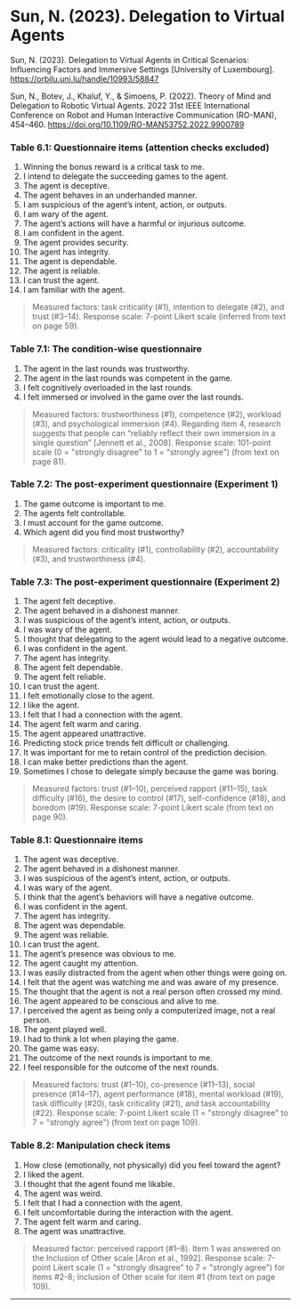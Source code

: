 # Sun, N. (2023). Delegation to Virtual Agents

Sun, N. (2023). Delegation to Virtual Agents in Critical Scenarios: Influencing Factors and Immersive Settings [University of Luxembourg]. https://orbilu.uni.lu/handle/10993/58847

Sun, N., Botev, J., Khaluf, Y., & Simoens, P. (2022). Theory of Mind and Delegation to Robotic Virtual Agents. 2022 31st IEEE International Conference on Robot and Human Interactive Communication (RO-MAN), 454–460. https://doi.org/10.1109/RO-MAN53752.2022.9900789

### Table 6.1: Questionnaire items (attention checks excluded)

1.  Winning the bonus reward is a critical task to me.
2.  I intend to delegate the succeeding games to the agent.
3.  The agent is deceptive.
4.  The agent behaves in an underhanded manner.
5.  I am suspicious of the agent’s intent, action, or outputs.
6.  I am wary of the agent.
7.  The agent’s actions will have a harmful or injurious outcome.
8.  I am confident in the agent.
9.  The agent provides security.
10. The agent has integrity.
11. The agent is dependable.
12. The agent is reliable.
13. I can trust the agent.
14. I am familiar with the agent.

> Measured factors: task criticality (#1), intention to delegate (#2), and trust (#3–14).
> Response scale: 7-point Likert scale (inferred from text on page 59).

### Table 7.1: The condition-wise questionnaire

1.  The agent in the last rounds was trustworthy.
2.  The agent in the last rounds was competent in the game.
3.  I felt cognitively overloaded in the last rounds.
4.  I felt immersed or involved in the game over the last rounds.

> Measured factors: trustworthiness (#1), competence (#2), workload (#3), and psychological immersion (#4). Regarding item 4, research suggests that people can “reliably reflect their own immersion in a single question” [Jennett et al., 2008].
> Response scale: 101-point scale (0 = "strongly disagree" to 1 = "strongly agree") (from text on page 81).

### Table 7.2: The post-experiment questionnaire (Experiment 1)

1.  The game outcome is important to me.
2.  The agents felt controllable.
3.  I must account for the game outcome.
4.  Which agent did you find most trustworthy?

> Measured factors: criticality (#1), controllability (#2), accountability (#3), and trustworthiness (#4).

### Table 7.3: The post-experiment questionnaire (Experiment 2)

1.  The agent felt deceptive.
2.  The agent behaved in a dishonest manner.
3.  I was suspicious of the agent’s intent, action, or outputs.
4.  I was wary of the agent.
5.  I thought that delegating to the agent would lead to a negative outcome.
6.  I was confident in the agent.
7.  The agent has integrity.
8.  The agent felt dependable.
9.  The agent felt reliable.
10. I can trust the agent.
11. I felt emotionally close to the agent.
12. I like the agent.
13. I felt that I had a connection with the agent.
14. The agent felt warm and caring.
15. The agent appeared unattractive.
16. Predicting stock price trends felt difficult or challenging.
17. It was important for me to retain control of the prediction decision.
18. I can make better predictions than the agent.
19. Sometimes I chose to delegate simply because the game was boring.

> Measured factors: trust (#1–10), perceived rapport (#11–15), task difficulty (#16), the desire to control (#17), self-confidence (#18), and boredom (#19).
> Response scale: 7-point Likert scale (from text on page 90).

### Table 8.1: Questionnaire items

1.  The agent was deceptive.
2.  The agent behaved in a dishonest manner.
3.  I was suspicious of the agent’s intent, action, or outputs.
4.  I was wary of the agent.
5.  I think that the agent’s behaviors will have a negative outcome.
6.  I was confident in the agent.
7.  The agent has integrity.
8.  The agent was dependable.
9.  The agent was reliable.
10. I can trust the agent.
11. The agent’s presence was obvious to me.
12. The agent caught my attention.
13. I was easily distracted from the agent when other things were going on.
14. I felt that the agent was watching me and was aware of my presence.
15. The thought that the agent is not a real person often crossed my mind.
16. The agent appeared to be conscious and alive to me.
17. I perceived the agent as being only a computerized image, not a real person.
18. The agent played well.
19. I had to think a lot when playing the game.
20. The game was easy.
21. The outcome of the next rounds is important to me.
22. I feel responsible for the outcome of the next rounds.

> Measured factors: trust (#1–10), co-presence (#11–13), social presence (#14–17), agent performance (#18), mental workload (#19), task difficulty (#20), task criticality (#21), and task accountability (#22).
> Response scale: 7-point Likert scale (1 = "strongly disagree" to 7 = "strongly agree") (from text on page 109).

### Table 8.2: Manipulation check items

1.  How close (emotionally, not physically) did you feel toward the agent?
2.  I liked the agent.
3.  I thought that the agent found me likable.
4.  The agent was weird.
5.  I felt that I had a connection with the agent.
6.  I felt uncomfortable during the interaction with the agent.
7.  The agent felt warm and caring.
8.  The agent was unattractive.

> Measured factor: perceived rapport (#1–8). Item 1 was answered on the Inclusion of Other scale [Aron et al., 1992].
> Response scale: 7-point Likert scale (1 = "strongly disagree" to 7 = "strongly agree") for items #2-8; Inclusion of Other scale for item #1 (from text on page 109).


------

